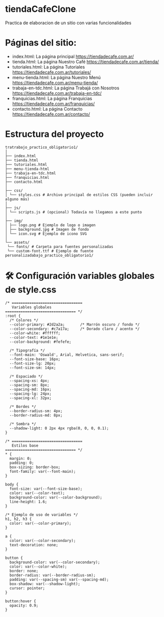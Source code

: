 # tiendaCafeClone
Practica de elaboracion de un sitio con varias funcionalidades

# Páginas del sitio:

- index.html: La página principal https://tiendadecafe.com.ar/
- tienda.html: La página Nuestro Café https://tiendadecafe.com.ar/tienda/
- tutoriales.html: La página Tutoriales https://tiendadecafe.com.ar/tutoriales/
- menu-tienda.html: La página Nuestro Menú https://tiendadecafe.com.ar/menu-tienda/
- trabaja-en-tdc.html: La página Trabajá con Nosotros https://tiendadecafe.com.ar/trabaja-en-tdc/
- franquicias.html: La página Franquicias https://tiendadecafe.com.ar/franquicias/
- contacto.html: La página Contacto https://tiendadecafe.com.ar/contacto/

# Estructura del proyecto
```
tratrabajo_practico_obligatorio1/
│
├── index.html 
├── tienda.html
├── tutoriales.html
├── menu-tienda-html
├── trabaja-en-tdc.html
├── franquicias.html
├── contacto.html
│
├── css/
│ └── styles.css # Archivo principal de estilos CSS (pueden incluir alguno más)
│
├── js/
│ └── scripts.js # (opcional) Todavía no llegamos a este punto
│
├── img/
│ ├── logo.png # Ejemplo de logo o imagen
│ ├── background.jpg # Imagen de fondo
│ └── icon.svg # Ejemplo de icono SVG
│
└── assets/
 └── fonts/ # Carpeta para fuentes personalizadas
 └── custom-font.ttf # Ejemplo de fuente personalizadabajo_practico_obligatorio1/

```

# 🛠️ Configuración variables globales de style.css

```
/* ================================
   Variables globales
================================ */
:root {
  /* Colores */
  --color-primary: #2d2a2a;       /* Marrón oscuro / fondo */
  --color-secondary: #c7a17a;     /* Dorado claro / acento */
  --color-white: #ffffff;
  --color-text: #1e1e1e;
  --color-background: #fefefe;

  /* Tipografía */
  --font-main: 'Oswald', Arial, Helvetica, sans-serif;
  --font-size-base: 16px;
  --font-size-lg: 20px;
  --font-size-sm: 14px;

  /* Espaciado */
  --spacing-xs: 4px;
  --spacing-sm: 8px;
  --spacing-md: 16px;
  --spacing-lg: 24px;
  --spacing-xl: 32px;

  /* Bordes */
  --border-radius-sm: 4px;
  --border-radius-md: 8px;

  /* Sombra */
  --shadow-light: 0 2px 4px rgba(0, 0, 0, 0.1);
}

/* ================================
   Estilos base
================================ */
* {
  margin: 0;
  padding: 0;
  box-sizing: border-box;
  font-family: var(--font-main);
}

body {
  font-size: var(--font-size-base);
  color: var(--color-text);
  background-color: var(--color-background);
  line-height: 1.6;
}

/* Ejemplo de uso de variables */
h1, h2, h3 {
  color: var(--color-primary);
}

a {
  color: var(--color-secondary);
  text-decoration: none;
}

button {
  background-color: var(--color-secondary);
  color: var(--color-white);
  border: none;
  border-radius: var(--border-radius-sm);
  padding: var(--spacing-sm) var(--spacing-md);
  box-shadow: var(--shadow-light);
  cursor: pointer;
}

button:hover {
  opacity: 0.9;
}

```